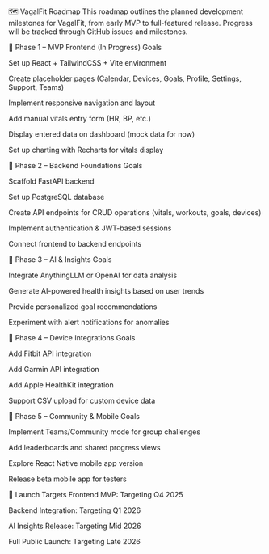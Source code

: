 🗺️ VagalFit Roadmap
This roadmap outlines the planned development milestones for VagalFit, from early MVP to full-featured release.
Progress will be tracked through GitHub issues and milestones.

📍 Phase 1 – MVP Frontend (In Progress)
Goals

 Set up React + TailwindCSS + Vite environment

 Create placeholder pages (Calendar, Devices, Goals, Profile, Settings, Support, Teams)

 Implement responsive navigation and layout

 Add manual vitals entry form (HR, BP, etc.)

 Display entered data on dashboard (mock data for now)

 Set up charting with Recharts for vitals display

📍 Phase 2 – Backend Foundations
Goals

 Scaffold FastAPI backend

 Set up PostgreSQL database

 Create API endpoints for CRUD operations (vitals, workouts, goals, devices)

 Implement authentication & JWT-based sessions

 Connect frontend to backend endpoints

📍 Phase 3 – AI & Insights
Goals

 Integrate AnythingLLM or OpenAI for data analysis

 Generate AI-powered health insights based on user trends

 Provide personalized goal recommendations

 Experiment with alert notifications for anomalies

📍 Phase 4 – Device Integrations
Goals

 Add Fitbit API integration

 Add Garmin API integration

 Add Apple HealthKit integration

 Support CSV upload for custom device data

📍 Phase 5 – Community & Mobile
Goals

 Implement Teams/Community mode for group challenges

 Add leaderboards and shared progress views

 Explore React Native mobile app version

 Release beta mobile app for testers

🚀 Launch Targets
Frontend MVP: Targeting Q4 2025

Backend Integration: Targeting Q1 2026

AI Insights Release: Targeting Mid 2026

Full Public Launch: Targeting Late 2026
